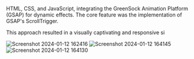 
HTML, CSS, and JavaScript, integrating the GreenSock Animation Platform (GSAP) for dynamic effects. The core feature was the implementation of GSAP's ScrollTrigger.  

This approach resulted in a visually captivating and responsive si


![Screenshot 2024-01-12 162416](https://github.com/poojahooda22/fanta-scroll-Animation/assets/91055527/a7c73f4c-4d79-40eb-9f97-8b7e73fde4f7)
![Screenshot 2024-01-12 164145](https://github.com/poojahooda22/fanta-scroll-Animation/assets/91055527/ed601e19-0487-4acc-9340-c231733eda1f)
![Screenshot 2024-01-12 164130](https://github.com/poojahooda22/fanta-scroll-Animation/assets/91055527/785b849f-0b97-44fe-a6f4-7942cbe3cd29)


